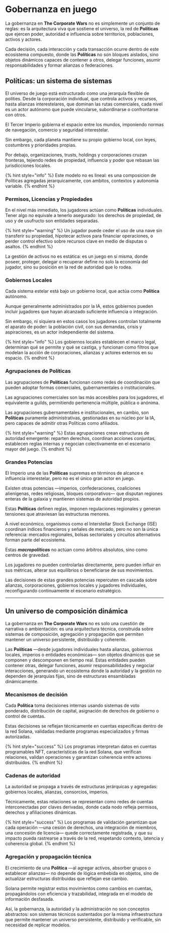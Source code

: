 # Gobernanza en juego

La gobernanza en **The Corporate Wars** no es simplemente un conjunto de reglas: es la arquitectura viva que sostiene el universo, la red de **Políticas** que ejercen poder, autoridad e influencia sobre territorios, poblaciones, activos y actores.

Cada decisión, cada interacción y cada transacción ocurre dentro de este ecosistema compuesto, donde las **Políticas** no son bloques aislados, sino objetos dinámicos capaces de contener a otros, delegar funciones, asumir responsabilidades y formar alianzas o federaciones.

## **Políticas**: un sistema de sistemas

El universo de juego está estructurado como una jerarquía flexible de polities. Desde la corporación individual, que controla activos y recursos, hasta alianzas interestelares, que dominan las rutas comerciales, cada nivel es un actor autónomo que puede vincularse, subordinarse o confrontarse con otros.

El Tercer Imperio gobierna el espacio entre los mundos, imponiendo normas de navegación, comercio y seguridad interestelar.

Sin embargo, cada planeta mantiene su propio gobierno local, con leyes, costumbres y prioridades propias.

Por debajo, organizaciones, trusts, holdings y corporaciones cruzan fronteras, tejiendo redes de propiedad, influencia y poder que rebasan las jurisdicciones locales.

{% hint style="info" %}
Este modelo no es lineal: es una composicion de Políticas agregadas jerarquicamente, con ambitos, contextos y autonomía variable.
{% endhint %}

### Permisos, Licencias y Propiedades

En el nivel más inmediato, los jugadores actúan como **Políticas** individuales. Tener algo no equivale a tenerlo asegurado: los derechos de propiedad, de uso y de usufructo son entidades separadas.

{% hint style="warning" %}
Un jugador puede ceder el uso de una nave sin transferir su propiedad, hipotecar activos para financiar operaciones, o perder control efectivo sobre recursos clave en medio de disputas o asaltos.
{% endhint %}

La gestión de activos no es estática: es un juego en sí misma, donde poseer, proteger, delegar o recuperar define no solo la economía del jugador, sino su posición en la red de autoridad que lo rodea.

### Gobiernos Locales

Cada sistema estelar está bajo un gobierno local, que actúa como **Política** autónomo.

Aunque generalmente administrados por la IA, estos gobiernos pueden incluir jugadores que hayan alcanzado suficiente influencia o integración.

Sin embargo, ni siquiera en estos casos los jugadores controlan totalmente el aparato de poder: la población civil, con sus demandas, crisis y aspiraciones, es un actor independiente del sistema.

{% hint style="info" %}
Los gobiernos locales establecen el marco legal, determinan qué se permite y qué se castiga, y funcionan como filtros que modelan la acción de corporaciones, alianzas y actores externos en su espacio.
{% endhint %}

### Agrupaciones de **Políticas**

Las agrupaciones de **Políticas** funcionan como redes de coordinación que pueden adoptar formas comerciales, gubernamentales o institucionales.

Las agrupaciones comerciales son las más accesibles para los jugadores, el equivalente a guilds, permitiendo pertenencia múltiple, pública o anónima.

Las agrupaciones gubernamentales e institucionales, en cambio, son **Políticas** puramente administrativas, gestionadas en su núcleo por la IA, pero capaces de admitir otras Políticas como afiliados.

{% hint style="warning" %}
Estas agrupaciones crean estructuras de autoridad emergente: reparten derechos, coordinan acciones conjuntas, establecen reglas internas y negocian colectivamente en el escenario mayor del juego.
{% endhint %}

### Grandes Potencias

El Imperio una de las **Políticas** supremas en términos de alcance e influencia interestelar, pero no es el único gran actor en juego.

Existen otras potencias —imperios, confederaciones, coaliciones alienígenas, redes religiosas, bloques corporativos— que disputan regiones enteras de la galaxia y mantienen sistemas de autoridad propios.

Estas **Políticas** definen reglas, imponen regulaciones regionales y generan tensiones que atraviesan las estructuras menores.

A nivel económico, organismos como el Interstellar Stock Exchange (ISE) coordinan índices financieros y señales de mercado, pero no son la única referencia: mercados regionales, bolsas sectoriales y circuitos alternativos forman parte del ecosistema.

Estas _**macropolíticas**_ no actúan como árbitros absolutos, sino como centros de gravedad.

Los jugadores no pueden controlarlas directamente, pero pueden influir en sus métricas, alterar sus equilibrios o beneficiarse de sus movimientos.

Las decisiones de estas grandes potencias repercuten en cascada sobre alianzas, corporaciones, gobiernos locales y jugadores individuales, reconfigurando continuamente el escenario estratégico.

***

## Un universo de composición dinámica

La gobernanza en **The Corporate Wars** no es solo una cuestión de narrativa o ambientación: es una arquitectura técnica, construida sobre sistemas de composición, agregación y propagación que permiten mantener un universo persistente, distribuido y coherente.

Las **Políticas** —desde jugadores individuales hasta alianzas, gobiernos locales, imperios o entidades económicas— son objetos dinámicos que se componen y descomponen en tiempo real. Estas entidades pueden contener otras, delegar funciones, asumir responsabilidades y negociar interacciones, generando un ecosistema donde la autoridad y la gestión no dependen de jerarquías fijas, sino de estructuras ensambladas dinámicamente.

### Mecanismos de decisión

Cada **Política** toma decisiones internas usando sistemas de voto ponderado, distribución de capital, asignación de derechos de gobierno o control de cuentas.

Estas decisiones se reflejan técnicamente en cuentas específicas dentro de la red Solana, validadas mediante programas especializados y firmas autorizadas.

{% hint style="success" %}
Los programas interpretan datos en cuentas programables NFT, características de la red Solana, que verifican relaciones, validan operaciones y garantizan coherencia entre actores distribuidos.
{% endhint %}

### Cadenas de autoridad

La autoridad se propaga a través de estructuras jerárquicas y agregadas: gobiernos locales, alianzas, consorcios, imperios.

Técnicamente, estas relaciones se representan como redes de cuentas interconectadas por claves derivadas, donde cada nodo refleja permisos, derechos y afiliaciones dinámicas.

{% hint style="success" %}
Los programas de validación garantizan que cada operación —una cesión de derechos, una integración de miembros, una concesión de licencia— quede correctamente registrada, y que su impacto pueda rastrearse a través de la red, respetando contexto, latencia y coherencia global.
{% endhint %}

### Agregación y propagación técnica

El crecimiento de una **Política** —al agregar activos, absorber grupos o establecer alianzas— no depende de lógica embebida en objetos, sino de actualizar estructuras distribuidas que reflejan ese cambio.

Solana permite registrar estos movimientos como cambios en cuentas, propagándolos con eficiencia y trazabilidad, integrada en el modelo de información desfasada.

Así, la gobernanza, la autoridad y la administración no son conceptos abstractos: son sistemas técnicos sustentados por la misma infraestructura que permite mantener un universo persistente, distribuido y verificable, sin necesidad de replicar modelos.
